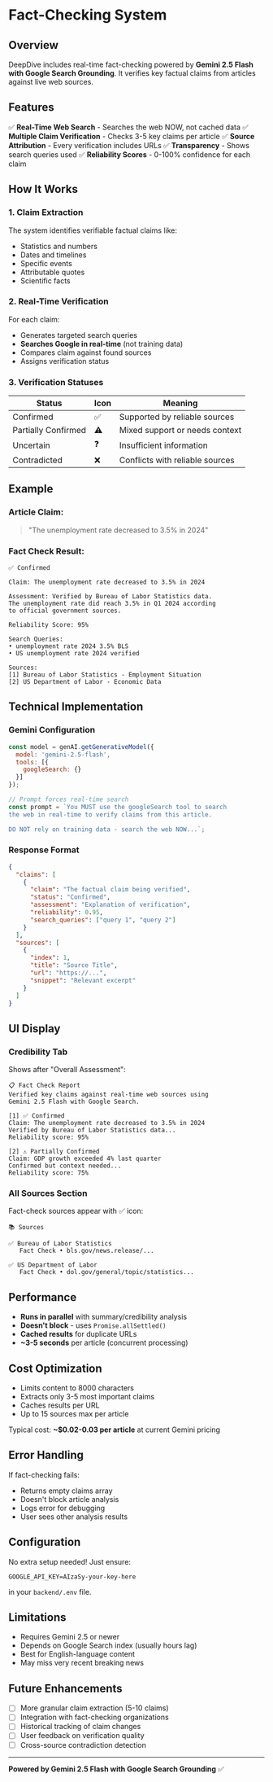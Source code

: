 # Fact-Checking System

## Overview

DeepDive includes real-time fact-checking powered by **Gemini 2.5 Flash with Google Search Grounding**. It verifies key factual claims from articles against live web sources.

## Features

✅ **Real-Time Web Search** - Searches the web NOW, not cached data
✅ **Multiple Claim Verification** - Checks 3-5 key claims per article
✅ **Source Attribution** - Every verification includes URLs
✅ **Transparency** - Shows search queries used
✅ **Reliability Scores** - 0-100% confidence for each claim

## How It Works

### 1. Claim Extraction
The system identifies verifiable factual claims like:
- Statistics and numbers
- Dates and timelines
- Specific events
- Attributable quotes
- Scientific facts

### 2. Real-Time Verification
For each claim:
- Generates targeted search queries
- **Searches Google in real-time** (not training data)
- Compares claim against found sources
- Assigns verification status

### 3. Verification Statuses

| Status | Icon | Meaning |
|--------|------|---------|
| Confirmed | ✅ | Supported by reliable sources |
| Partially Confirmed | ⚠️ | Mixed support or needs context |
| Uncertain | ❓ | Insufficient information |
| Contradicted | ❌ | Conflicts with reliable sources |

## Example

### Article Claim:
> "The unemployment rate decreased to 3.5% in 2024"

### Fact Check Result:
```
✅ Confirmed

Claim: The unemployment rate decreased to 3.5% in 2024

Assessment: Verified by Bureau of Labor Statistics data.
The unemployment rate did reach 3.5% in Q1 2024 according
to official government sources.

Reliability Score: 95%

Search Queries:
• unemployment rate 2024 3.5% BLS
• US unemployment rate 2024 verified

Sources:
[1] Bureau of Labor Statistics - Employment Situation
[2] US Department of Labor - Economic Data
```

## Technical Implementation

### Gemini Configuration
```javascript
const model = genAI.getGenerativeModel({
  model: 'gemini-2.5-flash',
  tools: [{
    googleSearch: {}
  }]
});

// Prompt forces real-time search
const prompt = `You MUST use the googleSearch tool to search
the web in real-time to verify claims from this article.

DO NOT rely on training data - search the web NOW...`;
```

### Response Format
```json
{
  "claims": [
    {
      "claim": "The factual claim being verified",
      "status": "Confirmed",
      "assessment": "Explanation of verification",
      "reliability": 0.95,
      "search_queries": ["query 1", "query 2"]
    }
  ],
  "sources": [
    {
      "index": 1,
      "title": "Source Title",
      "url": "https://...",
      "snippet": "Relevant excerpt"
    }
  ]
}
```

## UI Display

### Credibility Tab
Shows after "Overall Assessment":

```
📋 Fact Check Report
Verified key claims against real-time web sources using
Gemini 2.5 Flash with Google Search.

[1] ✅ Confirmed
Claim: The unemployment rate decreased to 3.5% in 2024
Verified by Bureau of Labor Statistics data...
Reliability score: 95%

[2] ⚠️ Partially Confirmed
Claim: GDP growth exceeded 4% last quarter
Confirmed but context needed...
Reliability score: 75%
```

### All Sources Section
Fact-check sources appear with ✅ icon:

```
📚 Sources

✅ Bureau of Labor Statistics
   Fact Check • bls.gov/news.release/...

✅ US Department of Labor
   Fact Check • dol.gov/general/topic/statistics...
```

## Performance

- **Runs in parallel** with summary/credibility analysis
- **Doesn't block** - uses `Promise.allSettled()`
- **Cached results** for duplicate URLs
- **~3-5 seconds** per article (concurrent processing)

## Cost Optimization

- Limits content to 8000 characters
- Extracts only 3-5 most important claims
- Caches results per URL
- Up to 15 sources max per article

Typical cost: **~$0.02-0.03 per article** at current Gemini pricing

## Error Handling

If fact-checking fails:
- Returns empty claims array
- Doesn't block article analysis
- Logs error for debugging
- User sees other analysis results

## Configuration

No extra setup needed! Just ensure:

```env
GOOGLE_API_KEY=AIzaSy-your-key-here
```

in your `backend/.env` file.

## Limitations

- Requires Gemini 2.5 or newer
- Depends on Google Search index (usually hours lag)
- Best for English-language content
- May miss very recent breaking news

## Future Enhancements

- [ ] More granular claim extraction (5-10 claims)
- [ ] Integration with fact-checking organizations
- [ ] Historical tracking of claim changes
- [ ] User feedback on verification quality
- [ ] Cross-source contradiction detection

---

**Powered by Gemini 2.5 Flash with Google Search Grounding** ✅
